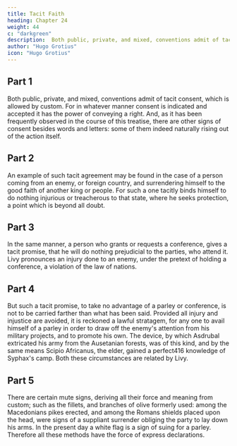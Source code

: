 ```yaml
---
title: Tacit Faith
heading: Chapter 24
weight: 44
c: "darkgreen"
description:  Both public, private, and mixed, conventions admit of tacit consent, which is allowed by custom. For in whatever manner consent is indicated and accepted it has the power of conveying a right
author: "Hugo Grotius"
icon: "Hugo Grotius"
---
```




<!-- Tacit faith—Example of in desiring to be taken under the protection of a king or nation—Implied in the demand or grant of a conference—Allowable for the party seeking it to promote his own interest thereby provided he uses no treachery—Meaning of mute signs allowed by custom. -->

## Part 1 

Both public, private, and mixed, conventions admit of tacit consent, which is allowed by custom. For in whatever manner consent is indicated and accepted it has the power of conveying a right. And, as it has been frequently observed in the course of this treatise, there are other signs of consent besides words and letters: some of them indeed naturally rising out of the action itself.


## Part 2

An example of such tacit agreement may be found in the case of a person coming from an enemy, or foreign country, and surrendering himself to the good faith of another king or people. For such a one tacitly binds himself to do nothing injurious or treacherous to that state, where he seeks protection, a point which is beyond all doubt.


## Part 3

In the same manner, a person who grants or requests a conference, gives a tacit promise, that he will do nothing prejudicial to the parties, who attend it. Livy pronounces an injury done to an enemy, under the pretext of holding a conference, a violation of the law of nations.

## Part 4

But such a tacit promise, to take no advantage of a parley or conference, is not to be carried farther than what has been said. Provided all injury and injustice are avoided, it is reckoned a lawful stratagem, for any one to avail himself of a parley in order to draw off the enemy's attention from his military projects, and to promote his own. The device, by which Asdrubal extricated his army from the Ausetanian forests, was of this kind, and by the same means Scipio Africanus, the elder, gained a perfect416 knowledge of Syphax's camp. Both these circumstances are related by Livy.

## Part 5

There are certain mute signs, deriving all their force and meaning from custom; such as the fillets, and branches of olive formerly used: among the Macedonians pikes erected, and among the Romans shields placed upon the head, were signs of a suppliant surrender obliging the party to lay down his arms. In the present day a white flag is a sign of suing for a parley. Therefore all these methods have the force of express declarations.


